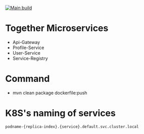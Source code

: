 [![Main build](https://github.com/yky32/together-parent/actions/workflows/main.yml/badge.svg)](https://github.com/yky32/together-parent/actions/workflows/main.yml)

# Together Microservices

* Api-Gateway
* Profile-Service
* User-Service
* Service-Registry

# Command
* mvn clean package dockerfile:push 

# K8S's naming of services
`podname-{replica-index}.{service}.default.svc.cluster.local`
